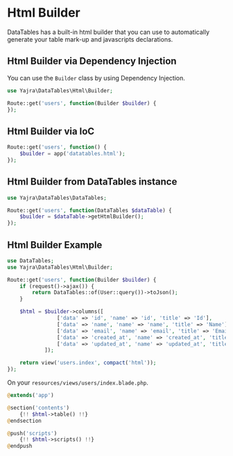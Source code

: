 # Html Builder

DataTables has a built-in html builder that you can use to automatically generate your table mark-up and javascripts declarations.

<a name="dependency-injection"></a>
## Html Builder via Dependency Injection

You can use the `Builder` class by using Dependency Injection.

```php
use Yajra\DataTables\Html\Builder;

Route::get('users', function(Builder $builder) {
});
```

<a name="ioc"></a>
## Html Builder via IoC

```php
Route::get('users', function() {
	$builder = app('datatables.html');
});
```

<a name="datatables-intance"></a>
## Html Builder from DataTables instance

```php
use Yajra\DataTables\DataTables;

Route::get('users', function(DataTables $dataTable) {
	$builder = $dataTable->getHtmlBuilder();
});
```

<a name="example"></a>
## Html Builder Example

```php
use DataTables;
use Yajra\DataTables\Html\Builder;

Route::get('users', function(Builder $builder) {
	if (request()->ajax()) {
        return DataTables::of(User::query())->toJson();
    }

	$html = $builder->columns([
	        	['data' => 'id', 'name' => 'id', 'title' => 'Id'],
		        ['data' => 'name', 'name' => 'name', 'title' => 'Name'],
		        ['data' => 'email', 'name' => 'email', 'title' => 'Email'],
		        ['data' => 'created_at', 'name' => 'created_at', 'title' => 'Created At'],
		        ['data' => 'updated_at', 'name' => 'updated_at', 'title' => 'Updated At']),
	        ]);

	return view('users.index', compact('html'));
});
```

On your `resources/views/users/index.blade.php`.

```php
@extends('app')

@section('contents')
    {!! $html->table() !!}
@endsection

@push('scripts')
    {!! $html->scripts() !!}
@endpush
```
